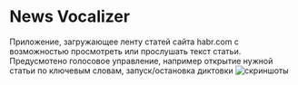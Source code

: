 # News Vocalizer
Приложение, загружающее ленту статей сайта habr.com с возможностью просмотреть или прослушать текст статьи.
Предусмотено голосовое управление, например открытие нужной статьи по ключевым словам, запуск/остановка диктовки
![скриншоты](https://i.imgur.com/pf4hndG.png)
